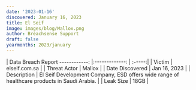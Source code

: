 ```yaml
---
date: '2023-01-16'
discovered: January 16, 2023
title: El Seif
image: images/blog/Mallox.png
author: Breachsense Support
draft: false
yearmonths: 2023/january
---
```



| Data Breach Report
------------:     |:-------------:    | :-----:|
| Victim      | elseif.com.sa      | 
| Threat Actor      | Mallox      | 
| Date Discovered      | Jan 16, 2023      | 
| Description      | El Seif Development Company, ESD offers wide range of healthcare products in Saudi Arabia.      | 
| Leak Size      | 18GB      | 

